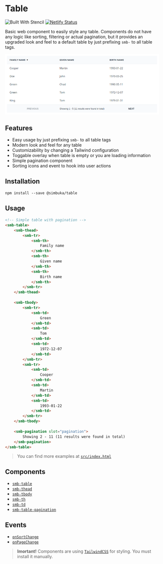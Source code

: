 # Table

![Built With Stencil](https://img.shields.io/badge/-Built%20With%20Stencil-16161d.svg?logo=data%3Aimage%2Fsvg%2Bxml%3Bbase64%2CPD94bWwgdmVyc2lvbj0iMS4wIiBlbmNvZGluZz0idXRmLTgiPz4KPCEtLSBHZW5lcmF0b3I6IEFkb2JlIElsbHVzdHJhdG9yIDE5LjIuMSwgU1ZHIEV4cG9ydCBQbHVnLUluIC4gU1ZHIFZlcnNpb246IDYuMDAgQnVpbGQgMCkgIC0tPgo8c3ZnIHZlcnNpb249IjEuMSIgaWQ9IkxheWVyXzEiIHhtbG5zPSJodHRwOi8vd3d3LnczLm9yZy8yMDAwL3N2ZyIgeG1sbnM6eGxpbms9Imh0dHA6Ly93d3cudzMub3JnLzE5OTkveGxpbmsiIHg9IjBweCIgeT0iMHB4IgoJIHZpZXdCb3g9IjAgMCA1MTIgNTEyIiBzdHlsZT0iZW5hYmxlLWJhY2tncm91bmQ6bmV3IDAgMCA1MTIgNTEyOyIgeG1sOnNwYWNlPSJwcmVzZXJ2ZSI%2BCjxzdHlsZSB0eXBlPSJ0ZXh0L2NzcyI%2BCgkuc3Qwe2ZpbGw6I0ZGRkZGRjt9Cjwvc3R5bGU%2BCjxwYXRoIGNsYXNzPSJzdDAiIGQ9Ik00MjQuNywzNzMuOWMwLDM3LjYtNTUuMSw2OC42LTkyLjcsNjguNkgxODAuNGMtMzcuOSwwLTkyLjctMzAuNy05Mi43LTY4LjZ2LTMuNmgzMzYuOVYzNzMuOXoiLz4KPHBhdGggY2xhc3M9InN0MCIgZD0iTTQyNC43LDI5Mi4xSDE4MC40Yy0zNy42LDAtOTIuNy0zMS05Mi43LTY4LjZ2LTMuNkgzMzJjMzcuNiwwLDkyLjcsMzEsOTIuNyw2OC42VjI5Mi4xeiIvPgo8cGF0aCBjbGFzcz0ic3QwIiBkPSJNNDI0LjcsMTQxLjdIODcuN3YtMy42YzAtMzcuNiw1NC44LTY4LjYsOTIuNy02OC42SDMzMmMzNy45LDAsOTIuNywzMC43LDkyLjcsNjguNlYxNDEuN3oiLz4KPC9zdmc%2BCg%3D%3D&colorA=16161d&style=flat-square) [![Netlify Status](https://api.netlify.com/api/v1/badges/d1ff282e-158c-406b-88d3-8dfdf816dcf9/deploy-status)](https://app.netlify.com/sites/agitated-almeida-d1d80b/deploys)

Basic web component to easily style any table. Components do not have any logic like sorting, filtering or actual pagination, but it provides an upgraded look and feel to a default table by just prefixing `smb-` to all table tags.

![Example](https://raw.githubusercontent.com/simbuka/Table/master/smb-table-screenshot.png)

## Features

-   Easy usage by just prefixing `smb-` to all table tags
-   Modern look and feel for any table
-   Customizability by changing a Tailwind configuration
-   Toggable overlay when table is empty or you are loading information
-   Simple pagination component
-   Sorting icons and event to hook into user actions

## Installation

```
npm install --save @simbuka/table
```

## Usage

```html
<!-- Simple table with pagination -->
<smb-table>
	<smb-thead>
		<smb-tr>
			<smb-th>
				Family name
			</smb-th>
			<smb-th>
				Given name
			</smb-th>
			<smb-th>
				Birth name
			</smb-th>
		</smb-tr>
	</smb-thead>

	<smb-tbody>
		<smb-tr>
			<smb-td>
				Green
			</smb-td>
			<smb-td>
				Tom
			</smb-td>
			<smb-td>
				1972-12-07
			</smb-td>
		</smb-tr>
		<smb-tr>
			<smb-td>
				Cooper
			</smb-td>
			<smb-td>
				Martin
			</smb-td>
			<smb-td>
				1993-01-22
			</smb-td>
		</smb-tr>
	</smb-tbody>

	<smb-pagination slot="pagination">
		Showing 2 - 11 (11 results were found in total)
	</smb-pagination>
</smb-table>
```

> You can find more examples at [`src/index.html`](src/index.html)

## Components

-   [`smb-table`](src/components/table)
-   [`smb-thead`](src/components/thead)
-   [`smb-tbody`](src/components/tbody)
-   [`smb-th`](src/components/th)
-   [`smb-td`](src/components/td)
-   [`smb-table-pagination`](src/components/table-pagination)

## Events

-   [`onSortChange`](src/components/th)
-   [`onPageChange`](src/components/table-pagination)

> **Imortant!** Components are using [`TailwindCSS`](https://tailwindcss.com/docs/installation) for styling. You must install it manually.
